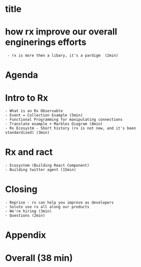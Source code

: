# title
# how rx improve our overall enginerings efforts
     - rx is more then a libary, it's a pardigm  (2min)
# Agenda 
# Intro to Rx
    - What is an Rx Observable 
    - Event = Collection Example (5min)
    - Functional Programming for manipulating connections
    - Translate example + Marbles Diagram (8min)
    - Rx Ecosystm - Short history (rx is not new, and it's been standardized) (3min)
# Rx and ract
    - Ecosystem (Building React Component)
    - Building twitter agent (15min)
# Closing
    - Reprise - rx can help you improve as developers 
    - Soluto use rx all along our products
    - We're hiring (3min)
    - Questions (2min)
# Appendix
# Overall (38 min)